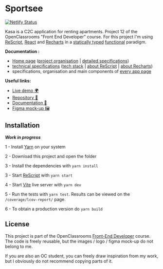 # Sportsee

[![Netlify Status](https://api.netlify.com/api/v1/badges/b961153a-b605-4a1b-a7d8-d1c5b3c687c9/deploy-status)](https://app.netlify.com/sites/distracted-golick-e7f03d/deploys)

Kasa is a C2C application for renting apartments. Project 12 of the OpenClassrooms "Front End Developer" course. For this project I'm using [ReScript](https://rescript-lang.org/), [React](https://reactjs.org/) and [Recharts](https://recharts.org/en-US/) in a [statically typed](https://fr.wikipedia.org/wiki/Typage_statique) [functional](https://en.wikipedia.org/wiki/Functional_programming) paradigm.

**Documentation :**
- [Home page](https://github.com/GoulvenC/GoulvenClech_12_02082021/wiki) ([project organisation]() | [detailed specifications]())
- [technical specifications]() ([tech stack]() | [about ReScript]() | [about Recharts]())
- specifications, organisation and main components of [every app page]()

**Useful links:**
- [Live demo 🌍](https://oc-p12.goulven-clech.dev) 
- [Repository 📖](https://github.com/GoulvenC/GoulvenClech_12_06092021)
- [Documentation 📑](https://github.com/GoulvenC/GoulvenClech_12_06092021/wiki)
- [Figma mock-up 🖼️](https://www.figma.com/file/BMomGVZqLZb811mDMShpLu/UI-design-Sportify-FR)

## Installation

***Work in progress***

1 - Install [Yarn](https://yarnpkg.com/) on your system

2 - Download this project and open the folder

3 - Install the dependencies with `yarn install`

3 - Start [ReScript](https://rescript-lang.org/) with `yarn start`

4 - Start [Vite](https://vitejs.dev/) live server with `yarn dev`

5 - Run the tests with `yarn test`. Results can be viewed on the `/coverage/lcov-report/` page.

6 - To obtain a production version do `yarn build`

## License

This project is part of the OpenClassrooms [Front-End Developer](https://openclassrooms.com/fr/paths/314-developpeur-front-end) course. The code is freely reusable, but the images / logo / figma mock-up do not belong to me.

If you are also an OC student, you can freely draw inspiration from my work, but I obviously do not recommend copying parts of it.